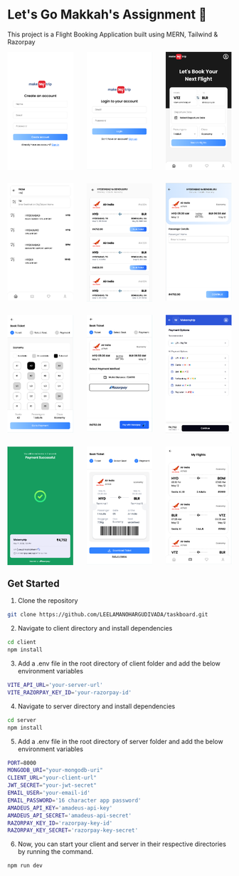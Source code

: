 # Let's Go Makkah's Assignment 👋
This project is a Flight Booking Application built using MERN, Tailwind & Razorpay

<div style="
  display: grid;
  grid-template-columns: repeat(3, 1fr);
  gap: 30px;
">
  <img src="./client/src/assets/preview/1.png" alt="" width="100%" />
  <img src="./client/src/assets/preview/2.png" alt="" width="100%" />
  <img src="./client/src/assets/preview/3.png" alt="" width="100%" />
  <img src="./client/src/assets/preview/4.png" alt="" width="100%" />
  <img src="./client/src/assets/preview/5.png" alt="" width="100%" />
  <img src="./client/src/assets/preview/6.png" alt="" width="100%" />
  <img src="./client/src/assets/preview/7.png" alt="" width="100%" />
  <img src="./client/src/assets/preview/8.png" alt="" width="100%" />
  <img src="./client/src/assets/preview/9.png" alt="" width="100%" />
  <img src="./client/src/assets/preview/10.png" alt="" width="100%" />
  <img src="./client/src/assets/preview/11.png" alt="" width="100%" />
  <img src="./client/src/assets/preview/12.png" alt="" width="100%" />
</div>


## Get Started
1. Clone the repository
```bash
git clone https://github.com/LEELAMANOHARGUDIVADA/taskboard.git
```

2. Navigate to client directory and install dependencies
```bash
cd client
npm install
```

3. Add a .env file in the root directory of client folder and add the below environment variables
```bash
VITE_API_URL='your-server-url'
VITE_RAZORPAY_KEY_ID='your-razorpay-id'
```

4. Navigate to server directory and install dependencies
```bash
cd server
npm install
```

5. Add a .env file in the root directory of server folder and add the below environment variables
```bash
PORT=8000
MONGODB_URI="your-mongodb-uri"
CLIENT_URL="your-client-url"
JWT_SECRET="your-jwt-secret"
EMAIL_USER='your-email-id'
EMAIL_PASSWORD='16 character app password'
AMADEUS_API_KEY='amadeus-api-key'
AMADEUS_API_SECRET='amadeus-api-secret'
RAZORPAY_KEY_ID='razorpay-key-id'
RAZORPAY_KEY_SECRET='razorpay-key-secret'
```

6. Now, you can start your client and server in their respective directories by running the command.
```bash
npm run dev
```